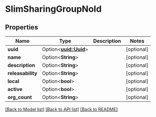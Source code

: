 # SlimSharingGroupNoId

## Properties

Name | Type | Description | Notes
------------ | ------------- | ------------- | -------------
**uuid** | Option<[**uuid::Uuid**](uuid::Uuid.md)> |  | [optional]
**name** | Option<**String**> |  | [optional]
**description** | Option<**String**> |  | [optional]
**releasability** | Option<**String**> |  | [optional]
**local** | Option<**bool**> |  | [optional]
**active** | Option<**bool**> |  | [optional]
**org_count** | Option<**String**> |  | [optional]

[[Back to Model list]](../README.md#documentation-for-models) [[Back to API list]](../README.md#documentation-for-api-endpoints) [[Back to README]](../README.md)


